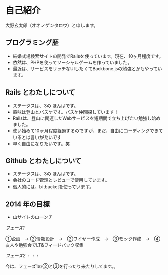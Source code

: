 # 自己紹介

大野玄太郎（オオノゲンタロウ）と申します。

## プログラミング歴

- 結婚式場検索サイトの開発でRailsを使っています。現在、10ヶ月程度です。
- 依然は、PHPを使ってソーシャルゲームを作っていました。
- 最近は、サービスをリッチなUIしたくてBackbone.jsの勉強とかもやっています。

## Rails とわたしについて
- ステータスは、3の ほんばです。
- 趣味は登山とバスケです。バスケ仲間探しています！
- Railsは、登山に関連したWebサービスを短期間で立ち上げたい勉強し始めました。
- 使い始めて10ヶ月程度経過するのですが、まだ、自由にコーディングできているとは言いがたいです
- 早く自由になりたいです。笑


## Github とわたしについて
- ステータスは、3の ほんばです。
- 会社のコード管理とレビューで使用しています。
- 個人的には、bitbucketを使っています。


## 2014 年の目標

- 山サイトのローンチ

*フェーズ1*

①企画　→ ②情報設計　→　②ワイヤー作成　→　③モック作成　→　④友人や勉強会でLT&フィードバック収集

*フェーズ2*
 ・・・
 
今は、フェーズ1の②と③を行ったり来たりしてます。。
